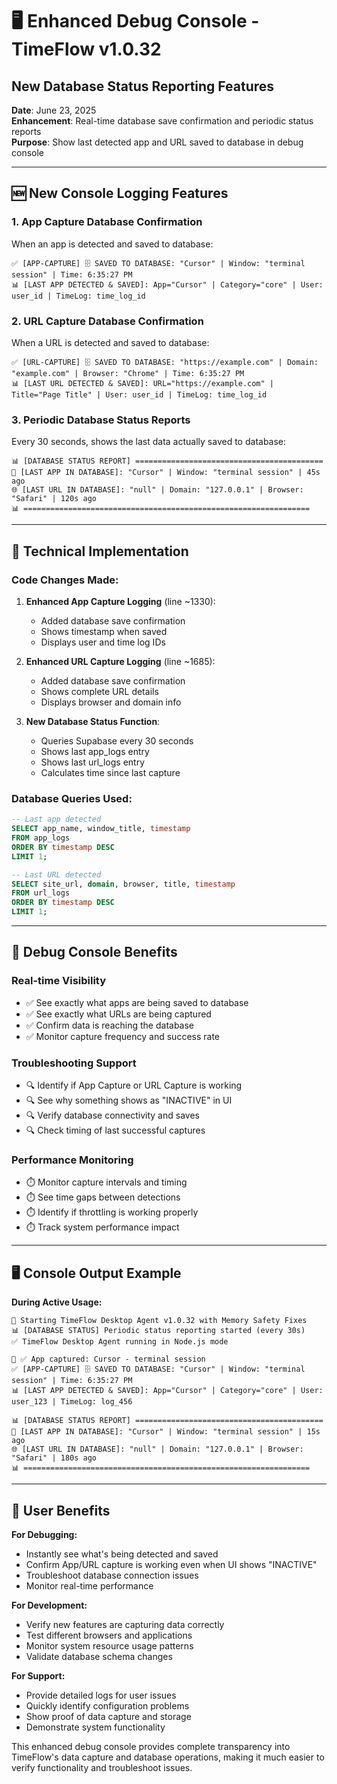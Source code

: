 # 🖥️ Enhanced Debug Console - TimeFlow v1.0.32

## New Database Status Reporting Features

**Date**: June 23, 2025  
**Enhancement**: Real-time database save confirmation and periodic status reports  
**Purpose**: Show last detected app and URL saved to database in debug console  

---

## 🆕 New Console Logging Features

### 1. **App Capture Database Confirmation**
When an app is detected and saved to database:
```
✅ [APP-CAPTURE] 🗄️ SAVED TO DATABASE: "Cursor" | Window: "terminal session" | Time: 6:35:27 PM
📊 [LAST APP DETECTED & SAVED]: App="Cursor" | Category="core" | User: user_id | TimeLog: time_log_id
```

### 2. **URL Capture Database Confirmation** 
When a URL is detected and saved to database:
```
✅ [URL-CAPTURE] 🗄️ SAVED TO DATABASE: "https://example.com" | Domain: "example.com" | Browser: "Chrome" | Time: 6:35:27 PM
📊 [LAST URL DETECTED & SAVED]: URL="https://example.com" | Title="Page Title" | User: user_id | TimeLog: time_log_id
```

### 3. **Periodic Database Status Reports**
Every 30 seconds, shows the last data actually saved to database:
```
📊 [DATABASE STATUS REPORT] ==========================================
📱 [LAST APP IN DATABASE]: "Cursor" | Window: "terminal session" | 45s ago
🌐 [LAST URL IN DATABASE]: "null" | Domain: "127.0.0.1" | Browser: "Safari" | 120s ago
📊 ================================================================
```

---

## 🔧 Technical Implementation

### Code Changes Made:

1. **Enhanced App Capture Logging** (line ~1330):
   - Added database save confirmation
   - Shows timestamp when saved
   - Displays user and time log IDs

2. **Enhanced URL Capture Logging** (line ~1685):
   - Added database save confirmation  
   - Shows complete URL details
   - Displays browser and domain info

3. **New Database Status Function**:
   - Queries Supabase every 30 seconds
   - Shows last app_logs entry
   - Shows last url_logs entry
   - Calculates time since last capture

### Database Queries Used:
```sql
-- Last app detected
SELECT app_name, window_title, timestamp 
FROM app_logs 
ORDER BY timestamp DESC 
LIMIT 1;

-- Last URL detected  
SELECT site_url, domain, browser, title, timestamp
FROM url_logs 
ORDER BY timestamp DESC 
LIMIT 1;
```

---

## 🎯 Debug Console Benefits

### **Real-time Visibility**
- ✅ See exactly what apps are being saved to database
- ✅ See exactly what URLs are being captured
- ✅ Confirm data is reaching the database
- ✅ Monitor capture frequency and success rate

### **Troubleshooting Support**
- 🔍 Identify if App Capture or URL Capture is working
- 🔍 See why something shows as "INACTIVE" in UI
- 🔍 Verify database connectivity and saves
- 🔍 Check timing of last successful captures

### **Performance Monitoring**
- ⏱️ Monitor capture intervals and timing
- ⏱️ See time gaps between detections
- ⏱️ Identify if throttling is working properly
- ⏱️ Track system performance impact

---

## 🖥️ Console Output Example

**During Active Usage:**
```
🚀 Starting TimeFlow Desktop Agent v1.0.32 with Memory Safety Fixes
📊 [DATABASE STATUS] Periodic status reporting started (every 30s)
✅ TimeFlow Desktop Agent running in Node.js mode

📱 ✅ App captured: Cursor - terminal session
✅ [APP-CAPTURE] 🗄️ SAVED TO DATABASE: "Cursor" | Window: "terminal session" | Time: 6:35:27 PM  
📊 [LAST APP DETECTED & SAVED]: App="Cursor" | Category="core" | User: user_123 | TimeLog: log_456

📊 [DATABASE STATUS REPORT] ==========================================
📱 [LAST APP IN DATABASE]: "Cursor" | Window: "terminal session" | 15s ago
🌐 [LAST URL IN DATABASE]: "null" | Domain: "127.0.0.1" | Browser: "Safari" | 180s ago
📊 ================================================================
```

---

## 🎉 User Benefits

**For Debugging:**
- Instantly see what's being detected and saved
- Confirm App/URL capture is working even when UI shows "INACTIVE"
- Troubleshoot database connection issues
- Monitor real-time performance

**For Development:**
- Verify new features are capturing data correctly
- Test different browsers and applications
- Monitor system resource usage patterns  
- Validate database schema changes

**For Support:**
- Provide detailed logs for user issues
- Quickly identify configuration problems
- Show proof of data capture and storage
- Demonstrate system functionality

This enhanced debug console provides complete transparency into TimeFlow's data capture and database operations, making it much easier to verify functionality and troubleshoot issues. 